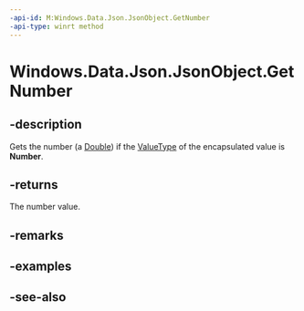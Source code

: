 ```yaml
---
-api-id: M:Windows.Data.Json.JsonObject.GetNumber
-api-type: winrt method
---
```


<!-- Method syntax
public double GetNumber()
-->

# Windows.Data.Json.JsonObject.GetNumber

## -description
Gets the number (a [Double](/dotnet/api/system.double?redirectedfrom=MSDN)) if the [ValueType](ijsonvalue_valuetype.md) of the encapsulated value is **Number**.

## -returns
The number value.

## -remarks

## -examples

## -see-also
